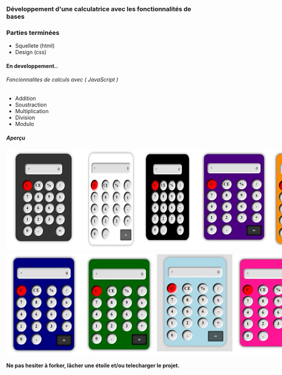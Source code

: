 ### Développement d'une calculatrice avec les fonctionnalités de bases

### Parties terminées 
<ul>
    <li> Squellete (html) </li>
    <li> Design (css)</li>
</ul>

#### En developpement..
###### Foncionnalites de calculs avec ( JavaScript )
<ul>
    <li>Addition </li>
    <li>Soustraction </li>
    <li>Multiplication </li>
    <li>Division</li>
    <li> Modulo </li>
</ul>

##### Aperçu 
<p style="display:flex;justify-content:space-between">
    <img src="assets/img/calculatrice_gray.JPG" /> 
    <img src="assets/img/calculatrice_light.JPG" />
    <img src="assets/img/calculatrice.JPG" />
    <img src="assets/img/calculatrice_indigo.JPG" />
    <img src="assets/img/calculatrice_darkorange.JPG" />
</p>
<p style="display:flex;justify-content:space-between">
    <img src="assets/img/calculatrice_blue.JPG" /> 
    <img src="assets/img/calculatrice_darkgreen.JPG" />
    <img src="assets/img/calculatrice_lightblue.JPG" />
    <img src="assets/img/calculatrice_deeppink.JPG" />
</p>

#### Ne pas hesiter à forker, lâcher une étoile et/ou telecharger le projet.
